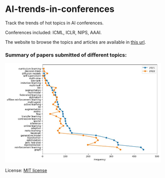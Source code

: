 # AI-trends-in-conferences
Track the trends of hot topics in AI conferences.

Conferences included: ICML, ICLR, NIPS, AAAI.

The website to browse the topics and articles are available in [this url](https://charlesxu90.github.io/AI-trends/).

### Summary of papers submitted of different topics:

![Number of papers published on certain topic](./figures/Topics_summary-2022.jpg)

License: [MIT license](./LICENSE)
